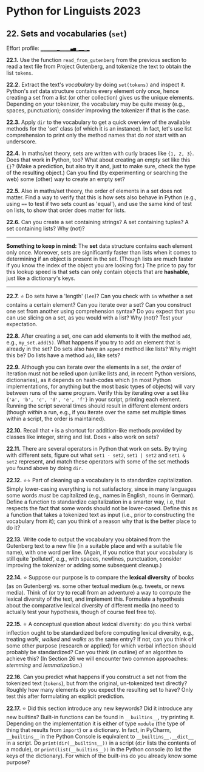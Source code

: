 # Python for Linguists 2023

## 22. Sets and vocabularies (`set`)

Effort profile: `▁▁▁▁▁▁▂▁▁▁▁▄▅▁▂▂▁▂` 



**22.1.** Use the function `read_from_gutenberg` from the previous section to read a text file from Project Gutenberg, and tokenize the text to obtain the list `tokens`.

**22.2.** Extract the text's _vocabulary_ by doing `set(tokens)` and inspect it. Python's _set_ data structure contains every element only once, hence creating a set from a list (or other collection) gives us the unique elements. Depending on your tokenizer, the vocabulary may be quite messy (e.g., spaces, punctuation); consider improving the tokenizer if that is the case. 

**22.3.** Apply `dir` to the vocabulary to get a quick overview of the available methods for the 'set' class (of which it is an instance). In fact, let's use list comprehension to print only the method names that do _not_ start with an underscore.

**22.4.** In maths/set theory, sets are written with curly braces like `{1, 2, 3}`. Does that work in Python, too? What about creating an empty set like this `{}`? (Make a prediction, but also try it and, just to make sure, check the type of the resulting object.) Can you find (by experimenting or searching the web) some (other) way to create an empty set?

**22.5.** Also in maths/set theory, the order of elements in a set does not matter. Find a way to verify that this is how sets also behave in Python (e.g., using `==` to test if two sets count as 'equal'), and use the same kind of test on lists, to show that order does matter for lists.

**22.6.** Can you create a set containing strings? A set containing tuples? A set containing lists? Why (not)?

- - - - - -
**Something to keep in mind:** The **set** data structure contains each element only once. Moreover, sets are significantly faster than lists when it comes to determining if an object is present in the set. (Though lists are much faster if you know the index of the object you are looking for.) The price to pay for this lookup speed is that sets can only contain objects that are **hashable**, just like a dictionary's keys.
- - - - -

**22.7.** ⭐ Do sets have a 'length' (`len`)? Can you check with `in` whether a set contains a certain element? Can you iterate over a set? Can you construct one set from another using comprehension syntax? Do you expect that you can use slicing on a set, as you would with a list? Why (not)? Test your expectation.

**22.8.** After creating a set, one can add elements to it with the method `add`, e.g., `my_set.add(5)`. What happens if you try to add an element that is already in the set? Do sets also have an `append` method like lists? Why might this be? Do lists have a method `add`, like sets? 

**22.9.** Although you can iterate over the elements in a set, the _order_ of iteration must not be relied upon (unlike lists and, in recent Python versions, dictionaries), as it depends on hash-codes which (in most Python implementations, for anything but the most basic types of objects) will vary between runs of the same program. Verify this by iterating over a set like `{'a', 'b', 'c', 'd', 'e', 'f'}` in your script, printing each element. Running the script several times should result in different element orders (though _within_ a run, e.g., if you iterate over the same set multiple times within a script, the order is maintained).

**22.10.** Recall that `+` is a shortcut for addition-like methods provided by classes like integer, string and list. Does `+` also work on sets? 


**22.11.** There are several operators in Python that work on sets. By trying with different sets, figure out what `set1 - set2`, `set1 | set2` and `set1 & set2` represent, and match these operators with some of the set methods you found above by doing `dir`.

**22.12.** ⭐⭐ Part of cleaning up a vocabulary is to standardize capitalization. Simply lower-casing everything is not satisfactory, since in many languages some words _must_ be capitalized (e.g., names in English, nouns in German). Define a function to standardize capitalization in a smarter way, i.e, that respects the fact that some words should not be lower-cased. Define this as a function that takes a tokenized text as input (i.e., prior to constructing the vocabulary from it); can you think of a reason why that is the better place to do it?

**22.13.** Write code to output the vocabulary you obtained from the Gutenberg text to a new file (in a suitable place and with a suitable file name), with one word per line. (Again, if you notice that your vocabulary is still quite 'polluted', e.g., with spaces, newlines, punctuation, consider improving the tokenizer or adding some subsequent cleanup.)

**22.14.** ⭐ Suppose our purpose is to compare the **lexical diversity** of books (as on Gutenberg) vs. some other textual medium (e.g. tweets, or news media). Think of (or try to recall from an adventure) a way to compute the lexical diversity of the text, and implement this. Formulate a hypothesis about the comparative lexical diversity of different media (no need to actually test your hypothesis, though of course feel free to).

**22.15.** ⭐ A conceptual question about lexical diversity: do you think verbal inflection ought to be standardized before computing lexical diversity, e.g., treating _walk_, _walked_ and _walks_ as the same entry? If not, can you think of some other purpose (research or applied) for which verbal inflection should probably be standardized? Can you think (in outline) of an algorithm to achieve this? (In Section 26 we will encounter two common approaches: _stemming_ and _lemmatization_.)

**22.16.** Can you predict what happens if you construct a set not from the tokenized text (`tokens`), but from the original, un-tokenized text directly? Roughly how many elements do you expect the resulting set to have? Only test this after formulating an explicit prediction.


**22.17.** ⭐ Did this section introduce any new keywords? Did it introduce any new builtins? Built-in functions can be found in `__builtins__`, try printing it. Depending on the implementation it is either of type `module` (the type of thing that results from `import`) or a dictionary. In fact, in PyCharm, `__builtins__` in the Python Console is equivalent to `__builtins__.__dict__` in a script. Do `print(dir(__builtins__))` in a script (`dir` lists the contents of a module), or `print(list(__builtins__))` in the Python console (to list the keys of the dictionary). For which of the built-ins do you already know some purpose?
